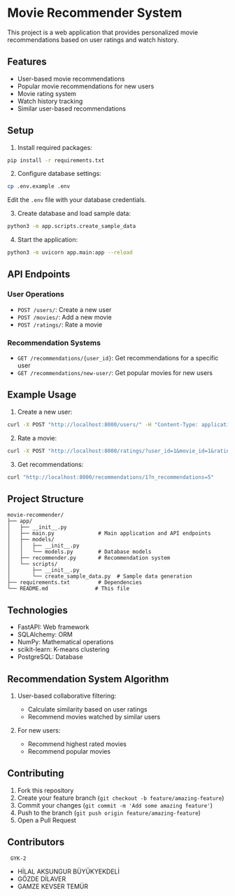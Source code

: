 # Movie Recommender System

This project is a web application that provides personalized movie recommendations based on user ratings and watch history.

## Features

- User-based movie recommendations
- Popular movie recommendations for new users
- Movie rating system
- Watch history tracking
- Similar user-based recommendations

## Setup

1. Install required packages:
```bash
pip install -r requirements.txt
```

2. Configure database settings:
```bash
cp .env.example .env
```
Edit the `.env` file with your database credentials.

3. Create database and load sample data:
```bash
python3 -m app.scripts.create_sample_data
```

4. Start the application:
```bash
python3 -m uvicorn app.main:app --reload
```

## API Endpoints

### User Operations
- `POST /users/`: Create a new user
- `POST /movies/`: Add a new movie
- `POST /ratings/`: Rate a movie

### Recommendation Systems
- `GET /recommendations/{user_id}`: Get recommendations for a specific user
- `GET /recommendations/new-user/`: Get popular movies for new users

## Example Usage

1. Create a new user:
```bash
curl -X POST "http://localhost:8000/users/" -H "Content-Type: application/json" -d '{"username": "test_user"}'
```

2. Rate a movie:
```bash
curl -X POST "http://localhost:8000/ratings/?user_id=1&movie_id=1&rating=5"
```

3. Get recommendations:
```bash
curl "http://localhost:8000/recommendations/1?n_recommendations=5"
```

## Project Structure

```
movie-recommender/
├── app/
│   ├── __init__.py
│   ├── main.py              # Main application and API endpoints
│   ├── models/
│   │   ├── __init__.py
│   │   └── models.py        # Database models
│   ├── recommender.py       # Recommendation system
│   └── scripts/
│       ├── __init__.py
│       └── create_sample_data.py  # Sample data generation
├── requirements.txt         # Dependencies
└── README.md               # This file
```

## Technologies

- FastAPI: Web framework
- SQLAlchemy: ORM
- NumPy: Mathematical operations
- scikit-learn: K-means clustering
- PostgreSQL: Database

## Recommendation System Algorithm

1. User-based collaborative filtering:
   - Calculate similarity based on user ratings
   - Recommend movies watched by similar users

2. For new users:
   - Recommend highest rated movies
   - Recommend popular movies

## Contributing

1. Fork this repository
2. Create your feature branch (`git checkout -b feature/amazing-feature`)
3. Commit your changes (`git commit -m 'Add some amazing feature'`)
4. Push to the branch (`git push origin feature/amazing-feature`)
5. Open a Pull Request

## Contributors
     GYK-2
- HİLAL AKSUNGUR BÜYÜKYEKDELİ
- GÖZDE DİLAVER
- GAMZE KEVSER TEMÜR

